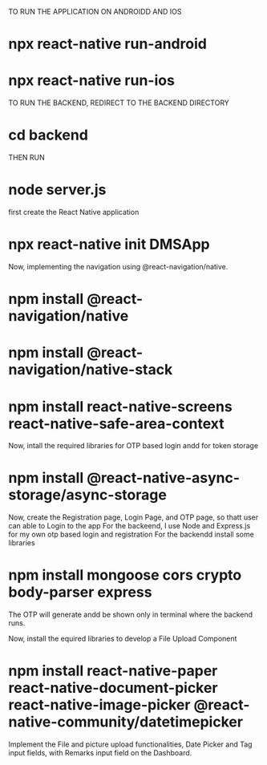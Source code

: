 TO RUN THE APPLICATION ON ANDROIDD AND IOS
# npx react-native run-android
# npx react-native run-ios

TO RUN THE BACKEND, REDIRECT TO THE BACKEND DIRECTORY
# cd backend
THEN RUN
# node server.js

<!-- STEP ONE -->
first create the React Native application
# npx react-native init DMSApp

Now, implementing the navigation using @react-navigation/native.
# npm install @react-navigation/native
# npm install @react-navigation/native-stack
# npm install react-native-screens react-native-safe-area-context


<!-- STEP TWO -->
Now, intall the required libraries for OTP based login andd for token storage
# npm install @react-native-async-storage/async-storage

Now, create the Registration page, Login Page, and OTP page, so thatt user can able to Login to the app
For the backeend, I use Node and Express.js for my own otp based login and registration
For the backendd install some libraries
# npm install mongoose cors crypto body-parser express

The OTP will generate andd be shown only in terminal
where the backend runs.


<!-- STEP THREE -->
Now, install the equired libraries to develop a File Upload Component
# npm install react-native-paper react-native-document-picker react-native-image-picker @react-native-community/datetimepicker

Implement the File and picture upload functionalities, Date Picker and Tag input fields, with Remarks input field
on the Dashboard.
